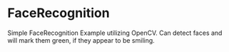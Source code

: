 # FaceRecognition
Simple FaceRecognition Example utilizing OpenCV. Can detect faces and will mark them green, if they appear to be smiling.


